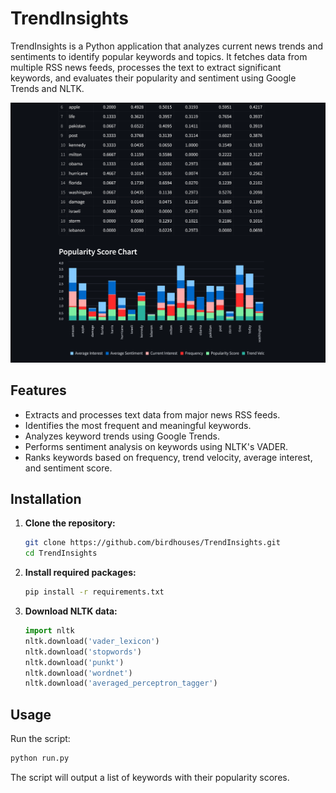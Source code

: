 # TrendInsights

TrendInsights is a Python application that analyzes current news trends and sentiments to identify popular keywords and topics. It fetches data from multiple RSS news feeds, processes the text to extract significant keywords, and evaluates their popularity and sentiment using Google Trends and NLTK.

![Screenshot](/assets/image.png)

## Features

- Extracts and processes text data from major news RSS feeds.
- Identifies the most frequent and meaningful keywords.
- Analyzes keyword trends using Google Trends.
- Performs sentiment analysis on keywords using NLTK's VADER.
- Ranks keywords based on frequency, trend velocity, average interest, and sentiment score.

## Installation

1. **Clone the repository:**

   ```bash
   git clone https://github.com/birdhouses/TrendInsights.git
   cd TrendInsights
   ```

2. **Install required packages:**

   ```bash
   pip install -r requirements.txt
   ```

3. **Download NLTK data:**

   ```python
   import nltk
   nltk.download('vader_lexicon')
   nltk.download('stopwords')
   nltk.download('punkt')
   nltk.download('wordnet')
   nltk.download('averaged_perceptron_tagger')
   ```

## Usage

Run the script:

```bash
python run.py
```

The script will output a list of keywords with their popularity scores.
